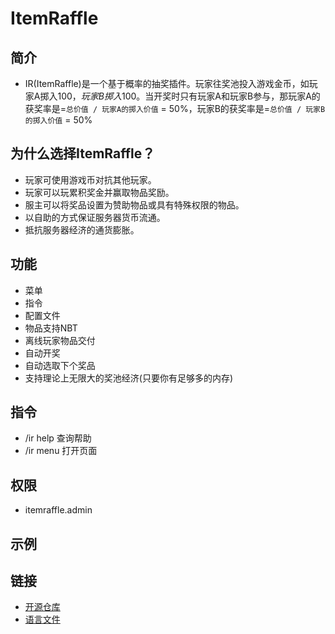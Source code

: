 # ItemRaffle

## 简介

- IR(ItemRaffle)是一个基于概率的抽奖插件。玩家往奖池投入游戏金币，如玩家A掷入$100，玩家B掷入$100。当开奖时只有玩家A和玩家B参与，那玩家A的获奖率是=`总价值 / 玩家A的掷入价值` =
  50%，玩家B的获奖率是=`总价值 / 玩家B的掷入价值` = 50%

## 为什么选择ItemRaffle？

- 玩家可使用游戏币对抗其他玩家。
- 玩家可以玩累积奖金并赢取物品奖励。
- 服主可以将奖品设置为赞助物品或具有特殊权限的物品。
- 以自助的方式保证服务器货币流通。
- 抵抗服务器经济的通货膨胀。

## 功能

- 菜单
- 指令
- 配置文件
- 物品支持NBT
- 离线玩家物品交付
- 自动开奖
- 自动选取下个奖品
- 支持理论上无限大的奖池经济(只要你有足够多的内存)

## 指令

- /ir help 查询帮助
- /ir menu 打开页面

## 权限

- itemraffle.admin

## 示例

## 链接

- [开源仓库](https://github.com/weihao/itemraffle)
- [语言文件](https://github.com/weihao/itemraffle/blob/main/src/main/resources/lang_en.yml)
